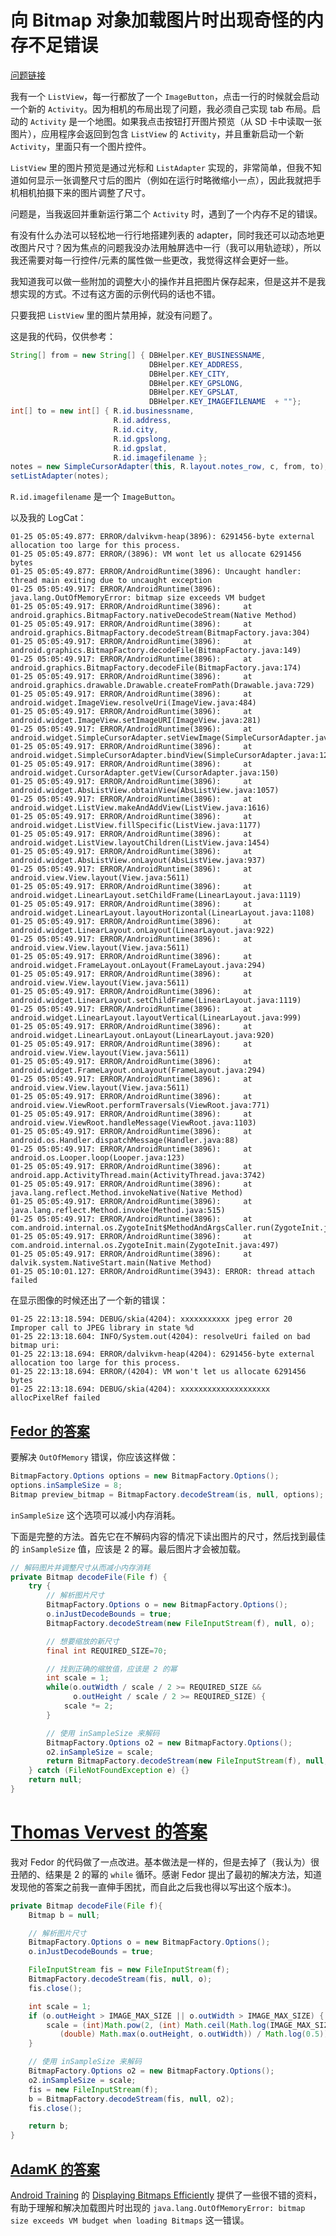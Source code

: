 # 向 Bitmap 对象加载图片时出现奇怪的内存不足错误

[问题链接](http://stackoverflow.com/questions/477572/strange-out-of-memory-issue-while-loading-an-image-to-a-bitmap-object)

我有一个 `ListView`，每一行都放了一个 `ImageButton`，点击一行的时候就会启动一个新的 `Activity`。因为相机的布局出现了问题，我必须自己实现 tab 布局。启动的 `Activity` 是一个地图。如果我点击按钮打开图片预览（从 SD 卡中读取一张图片），应用程序会返回到包含 `ListView` 的 `Activity`，并且重新启动一个新 `Activity`，里面只有一个图片控件。

`ListView` 里的图片预览是通过光标和 `ListAdapter` 实现的，非常简单，但我不知道如何显示一张调整尺寸后的图片（例如在运行时略微缩小一点），因此我就把手机相机拍摄下来的图片调整了尺寸。

问题是，当我返回并重新运行第二个 `Activity` 时，遇到了一个内存不足的错误。

有没有什么办法可以轻松地一行行地搭建列表的 adapter，同时我还可以动态地更改图片尺寸？因为焦点的问题我没办法用触屏选中一行（我可以用轨迹球），所以我还需要对每一行控件/元素的属性做一些更改，我觉得这样会更好一些。

我知道我可以做一些附加的调整大小的操作并且把图片保存起来，但是这并不是我想实现的方式。不过有这方面的示例代码的话也不错。

只要我把 `ListView` 里的图片禁用掉，就没有问题了。

这是我的代码，仅供参考：

```java
String[] from = new String[] { DBHelper.KEY_BUSINESSNAME,
                               DBHelper.KEY_ADDRESS,
                               DBHelper.KEY_CITY,
                               DBHelper.KEY_GPSLONG,
                               DBHelper.KEY_GPSLAT,
                               DBHelper.KEY_IMAGEFILENAME  + ""};
int[] to = new int[] { R.id.businessname,
                       R.id.address,
                       R.id.city,
                       R.id.gpslong,
                       R.id.gpslat,
                       R.id.imagefilename };
notes = new SimpleCursorAdapter(this, R.layout.notes_row, c, from, to);
setListAdapter(notes);
```

`R.id.imagefilename` 是一个 `ImageButton`。

以及我的 LogCat：

```
01-25 05:05:49.877: ERROR/dalvikvm-heap(3896): 6291456-byte external allocation too large for this process.
01-25 05:05:49.877: ERROR/(3896): VM wont let us allocate 6291456 bytes
01-25 05:05:49.877: ERROR/AndroidRuntime(3896): Uncaught handler: thread main exiting due to uncaught exception
01-25 05:05:49.917: ERROR/AndroidRuntime(3896): java.lang.OutOfMemoryError: bitmap size exceeds VM budget
01-25 05:05:49.917: ERROR/AndroidRuntime(3896):     at android.graphics.BitmapFactory.nativeDecodeStream(Native Method)
01-25 05:05:49.917: ERROR/AndroidRuntime(3896):     at android.graphics.BitmapFactory.decodeStream(BitmapFactory.java:304)
01-25 05:05:49.917: ERROR/AndroidRuntime(3896):     at android.graphics.BitmapFactory.decodeFile(BitmapFactory.java:149)
01-25 05:05:49.917: ERROR/AndroidRuntime(3896):     at android.graphics.BitmapFactory.decodeFile(BitmapFactory.java:174)
01-25 05:05:49.917: ERROR/AndroidRuntime(3896):     at android.graphics.drawable.Drawable.createFromPath(Drawable.java:729)
01-25 05:05:49.917: ERROR/AndroidRuntime(3896):     at android.widget.ImageView.resolveUri(ImageView.java:484)
01-25 05:05:49.917: ERROR/AndroidRuntime(3896):     at android.widget.ImageView.setImageURI(ImageView.java:281)
01-25 05:05:49.917: ERROR/AndroidRuntime(3896):     at android.widget.SimpleCursorAdapter.setViewImage(SimpleCursorAdapter.java:183)
01-25 05:05:49.917: ERROR/AndroidRuntime(3896):     at android.widget.SimpleCursorAdapter.bindView(SimpleCursorAdapter.java:129)
01-25 05:05:49.917: ERROR/AndroidRuntime(3896):     at android.widget.CursorAdapter.getView(CursorAdapter.java:150)
01-25 05:05:49.917: ERROR/AndroidRuntime(3896):     at android.widget.AbsListView.obtainView(AbsListView.java:1057)
01-25 05:05:49.917: ERROR/AndroidRuntime(3896):     at android.widget.ListView.makeAndAddView(ListView.java:1616)
01-25 05:05:49.917: ERROR/AndroidRuntime(3896):     at android.widget.ListView.fillSpecific(ListView.java:1177)
01-25 05:05:49.917: ERROR/AndroidRuntime(3896):     at android.widget.ListView.layoutChildren(ListView.java:1454)
01-25 05:05:49.917: ERROR/AndroidRuntime(3896):     at android.widget.AbsListView.onLayout(AbsListView.java:937)
01-25 05:05:49.917: ERROR/AndroidRuntime(3896):     at android.view.View.layout(View.java:5611)
01-25 05:05:49.917: ERROR/AndroidRuntime(3896):     at android.widget.LinearLayout.setChildFrame(LinearLayout.java:1119)
01-25 05:05:49.917: ERROR/AndroidRuntime(3896):     at android.widget.LinearLayout.layoutHorizontal(LinearLayout.java:1108)
01-25 05:05:49.917: ERROR/AndroidRuntime(3896):     at android.widget.LinearLayout.onLayout(LinearLayout.java:922)
01-25 05:05:49.917: ERROR/AndroidRuntime(3896):     at android.view.View.layout(View.java:5611)
01-25 05:05:49.917: ERROR/AndroidRuntime(3896):     at android.widget.FrameLayout.onLayout(FrameLayout.java:294)
01-25 05:05:49.917: ERROR/AndroidRuntime(3896):     at android.view.View.layout(View.java:5611)
01-25 05:05:49.917: ERROR/AndroidRuntime(3896):     at android.widget.LinearLayout.setChildFrame(LinearLayout.java:1119)
01-25 05:05:49.917: ERROR/AndroidRuntime(3896):     at android.widget.LinearLayout.layoutVertical(LinearLayout.java:999)
01-25 05:05:49.917: ERROR/AndroidRuntime(3896):     at android.widget.LinearLayout.onLayout(LinearLayout.java:920)
01-25 05:05:49.917: ERROR/AndroidRuntime(3896):     at android.view.View.layout(View.java:5611)
01-25 05:05:49.917: ERROR/AndroidRuntime(3896):     at android.widget.FrameLayout.onLayout(FrameLayout.java:294)
01-25 05:05:49.917: ERROR/AndroidRuntime(3896):     at android.view.View.layout(View.java:5611)
01-25 05:05:49.917: ERROR/AndroidRuntime(3896):     at android.view.ViewRoot.performTraversals(ViewRoot.java:771)
01-25 05:05:49.917: ERROR/AndroidRuntime(3896):     at android.view.ViewRoot.handleMessage(ViewRoot.java:1103)
01-25 05:05:49.917: ERROR/AndroidRuntime(3896):     at android.os.Handler.dispatchMessage(Handler.java:88)
01-25 05:05:49.917: ERROR/AndroidRuntime(3896):     at android.os.Looper.loop(Looper.java:123)
01-25 05:05:49.917: ERROR/AndroidRuntime(3896):     at android.app.ActivityThread.main(ActivityThread.java:3742)
01-25 05:05:49.917: ERROR/AndroidRuntime(3896):     at java.lang.reflect.Method.invokeNative(Native Method)
01-25 05:05:49.917: ERROR/AndroidRuntime(3896):     at java.lang.reflect.Method.invoke(Method.java:515)
01-25 05:05:49.917: ERROR/AndroidRuntime(3896):     at com.android.internal.os.ZygoteInit$MethodAndArgsCaller.run(ZygoteInit.java:739)
01-25 05:05:49.917: ERROR/AndroidRuntime(3896):     at com.android.internal.os.ZygoteInit.main(ZygoteInit.java:497)
01-25 05:05:49.917: ERROR/AndroidRuntime(3896):     at dalvik.system.NativeStart.main(Native Method)
01-25 05:10:01.127: ERROR/AndroidRuntime(3943): ERROR: thread attach failed
```

在显示图像的时候还出了一个新的错误：

```
01-25 22:13:18.594: DEBUG/skia(4204): xxxxxxxxxxx jpeg error 20 Improper call to JPEG library in state %d
01-25 22:13:18.604: INFO/System.out(4204): resolveUri failed on bad bitmap uri: 
01-25 22:13:18.694: ERROR/dalvikvm-heap(4204): 6291456-byte external allocation too large for this process.
01-25 22:13:18.694: ERROR/(4204): VM won't let us allocate 6291456 bytes
01-25 22:13:18.694: DEBUG/skia(4204): xxxxxxxxxxxxxxxxxxxx allocPixelRef failed
```

## [Fedor 的答案](http://stackoverflow.com/a/823966/5152089)

要解决 `OutOfMemory` 错误，你应该这样做：

```java
BitmapFactory.Options options = new BitmapFactory.Options();
options.inSampleSize = 8;
Bitmap preview_bitmap = BitmapFactory.decodeStream(is, null, options);
```

`inSampleSize` 这个选项可以减小内存消耗。

下面是完整的方法。首先它在不解码内容的情况下读出图片的尺寸，然后找到最佳的 `inSampleSize` 值，应该是 2 的幂。最后图片才会被加载。

```java
// 解码图片并调整尺寸从而减小内存消耗
private Bitmap decodeFile(File f) {
    try {
        // 解析图片尺寸
        BitmapFactory.Options o = new BitmapFactory.Options();
        o.inJustDecodeBounds = true;
        BitmapFactory.decodeStream(new FileInputStream(f), null, o);

        // 想要缩放的新尺寸
        final int REQUIRED_SIZE=70;

        // 找到正确的缩放值，应该是 2 的幂
        int scale = 1;
        while(o.outWidth / scale / 2 >= REQUIRED_SIZE && 
              o.outHeight / scale / 2 >= REQUIRED_SIZE) {
            scale *= 2;
        }

        // 使用 inSampleSize 来解码
        BitmapFactory.Options o2 = new BitmapFactory.Options();
        o2.inSampleSize = scale;
        return BitmapFactory.decodeStream(new FileInputStream(f), null, o2);
    } catch (FileNotFoundException e) {}
    return null;
}
```

# [Thomas Vervest 的答案](http://stackoverflow.com/a/3549021/5152089)

我对 Fedor 的代码做了一点改进。基本做法是一样的，但是去掉了（我认为）很丑陋的、结果是 2 的幂的 `while` 循环。感谢 Fedor 提出了最初的解决方法，知道发现他的答案之前我一直伸手困扰，而自此之后我也得以写出这个版本:)。

```java
private Bitmap decodeFile(File f){
    Bitmap b = null;

    // 解析图片尺寸
    BitmapFactory.Options o = new BitmapFactory.Options();
    o.inJustDecodeBounds = true;

    FileInputStream fis = new FileInputStream(f);
    BitmapFactory.decodeStream(fis, null, o);
    fis.close();

    int scale = 1;
    if (o.outHeight > IMAGE_MAX_SIZE || o.outWidth > IMAGE_MAX_SIZE) {
        scale = (int)Math.pow(2, (int) Math.ceil(Math.log(IMAGE_MAX_SIZE / 
           (double) Math.max(o.outHeight, o.outWidth)) / Math.log(0.5)));
    }

    // 使用 inSampleSize 来解码
    BitmapFactory.Options o2 = new BitmapFactory.Options();
    o2.inSampleSize = scale;
    fis = new FileInputStream(f);
    b = BitmapFactory.decodeStream(fis, null, o2);
    fis.close();

    return b;
}
```

## [AdamK 的答案](http://stackoverflow.com/a/10127787/5152089)

[Android Training](http://developer.android.com/training/index.html) 的 [Displaying Bitmaps Efficiently](http://developer.android.com/training/displaying-bitmaps/index.html) 提供了一些很不错的资料，有助于理解和解决加载图片时出现的 `java.lang.OutOfMemoryError: bitmap size exceeds VM budget when loading Bitmaps` 这一错误。
